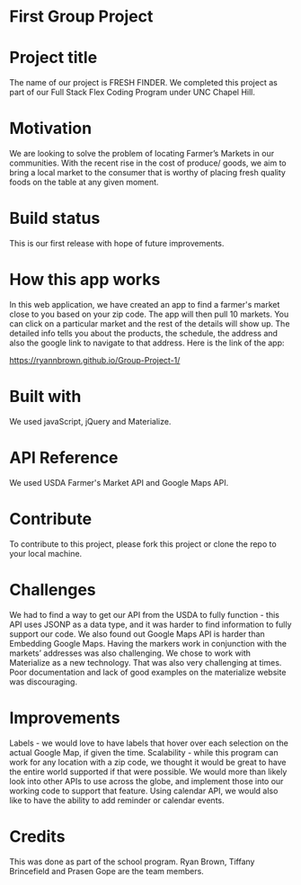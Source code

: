 # First Group Project

# Project title
The name of our project is FRESH FINDER. We completed this project as part of our Full Stack Flex Coding Program under UNC Chapel Hill.

# Motivation
We are looking to solve the problem of locating Farmer’s Markets in our communities.  With the recent rise in the cost of produce/ goods, we aim to bring a local market to the consumer that is worthy of placing fresh quality foods on the table at any given moment.

# Build status
This is our first release with hope of future improvements. 

# How this app works
In this web application, we have created an app to find a farmer's market close to you based on your zip code. The app will then pull 10 markets. You can click on a particular market and the rest of the details will show up. The detailed info tells you about the products, the schedule, the address and also the google link to navigate to that address. Here is the link of the app:

https://ryannbrown.github.io/Group-Project-1/

# Built with
We used javaScript, jQuery and Materialize. 

# API Reference
We used USDA Farmer's Market API and Google Maps API.

# Contribute
To contribute to this project, please fork this project or clone the repo to your local machine.

# Challenges
We had to find a way to get our API from the USDA to fully function - this API uses JSONP as a data type, and it was harder to find information to fully support our code. 
We also found out Google Maps API is harder than Embedding Google Maps. Having the markers work in conjunction with the markets’ addresses was also challenging.
We chose to work with Materialize as a new technology. That was also very challenging at times. Poor documentation and lack of good examples on the materialize website was discouraging. 

# Improvements
Labels - we would love to have labels that hover over each selection on the actual Google Map, if given the time.
Scalability - while this program can work for any location with a zip code, we thought it would be great to have the entire world supported if that were possible.  We would more than likely look into other APIs to use across the globe, and implement those into our working code to support that feature.
Using calendar API, we would also like to have the ability to add reminder or calendar events.

# Credits
This was done as part of the school program. Ryan Brown, Tiffany Brincefield and Prasen Gope are the team members.
